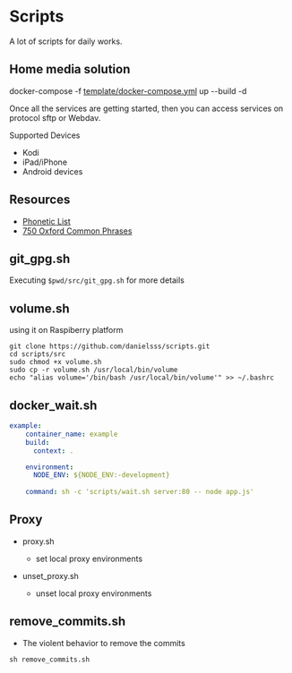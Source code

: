 # Scripts

A lot of scripts for daily works.

## Home media solution

docker-compose -f [template/docker-compose.yml](./templates/docker-compose.yml) up --build -d

Once all the services are getting started, then you can access services on protocol sftp or Webdav.

Supported Devices

* Kodi
* iPad/iPhone
* Android devices


## Resources

* [Phonetic List](./src/english/medias)
* [750 Oxford Common Phrases](./resources/oxford_common_phrase_list.json)

## git_gpg.sh

Executing `$pwd/src/git_gpg.sh` for more details

## volume.sh
using it on Raspiberry platform



```shell
git clone https://github.com/danielsss/scripts.git
cd scripts/src
sudo chmod +x volume.sh
sudo cp -r volume.sh /usr/local/bin/volume
echo "alias volume='/bin/bash /usr/local/bin/volume'" >> ~/.bashrc
```


## docker_wait.sh
```yml
example:
    container_name: example
    build:
      context: .

    environment:
      NODE_ENV: ${NODE_ENV:-development}
    
    command: sh -c 'scripts/wait.sh server:80 -- node app.js'
```

## Proxy
* proxy.sh
  - set local proxy environments

* unset_proxy.sh
  - unset local proxy environments

## remove_commits.sh
* The violent behavior to remove the commits

```shell
sh remove_commits.sh
```
